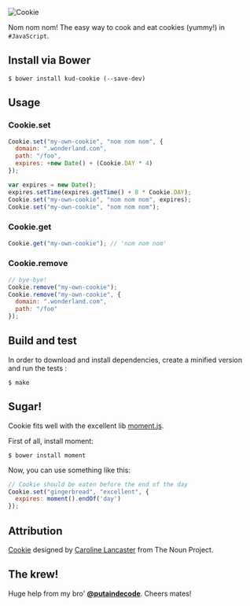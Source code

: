 ![Cookie](https://raw.github.com/kud/cookie/master/logo.png)

Nom nom nom! The easy way to cook and eat cookies (yummy!) in ```#JavaScript```.

## Install via Bower

```shell
$ bower install kud-cookie (--save-dev)
```

## Usage

### Cookie.set

```javascript
Cookie.set("my-own-cookie", "nom nom nom", {
  domain: ".wonderland.com",
  path: "/foo",
  expires: +new Date() + (Cookie.DAY * 4)
});

var expires = new Date();
expires.setTime(expires.getTime() + 8 * Cookie.DAY);
Cookie.set("my-own-cookie", "nom nom nom", expires);
Cookie.set("my-own-cookie", "nom nom nom");
```

### Cookie.get

```javascript
Cookie.get("my-own-cookie"); // 'nom nom nom'
```

### Cookie.remove

```javascript
// bye-bye!
Cookie.remove("my-own-cookie");
Cookie.remove("my-own-cookie", {
  domain: ".wonderland.com",
  path: "/foo"
});
```

## Build and test

In order to download and install dependencies, create a minified version and run the tests :

```shell
$ make
```

## Sugar!

Cookie fits well with the excellent lib [moment.js](http://momentjs.com/).

First of all, install moment:

```shell
$ bower install moment
```

Now, you can use something like this:

```javascript
// Cookie should be eaten before the end of the day
Cookie.set("gingerbread", "excellent", {
  expires: moment().endOf('day')
});
```

## Attribution

<a href="http://thenounproject.com/noun/cookie/#icon-No17125" target="_blank">Cookie</a> designed by <a href="http://thenounproject.com/car.lancaster" target="_blank">Caroline Lancaster</a> from The Noun Project.

## The krew!

Huge help from my bro' <a href="https://github.com/putaindecode/"><strong>@putaindecode</strong></a>. Cheers mates!
